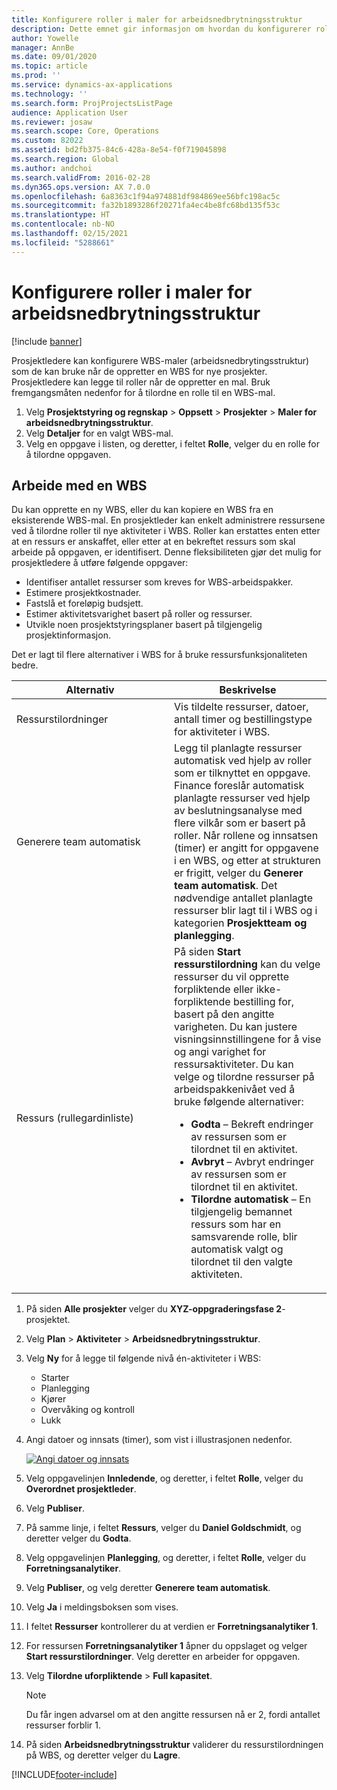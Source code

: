 ```yaml
---
title: Konfigurere roller i maler for arbeidsnedbrytningsstruktur
description: Dette emnet gir informasjon om hvordan du konfigurerer rolleinformasjon i maler for arbeidsnedbrytingsstruktur.
author: Yowelle
manager: AnnBe
ms.date: 09/01/2020
ms.topic: article
ms.prod: ''
ms.service: dynamics-ax-applications
ms.technology: ''
ms.search.form: ProjProjectsListPage
audience: Application User
ms.reviewer: josaw
ms.search.scope: Core, Operations
ms.custom: 82022
ms.assetid: bd2fb375-84c6-428a-8e54-f0f719045898
ms.search.region: Global
ms.author: andchoi
ms.search.validFrom: 2016-02-28
ms.dyn365.ops.version: AX 7.0.0
ms.openlocfilehash: 6a8363c1f94a974881df984869ee56bfc198ac5c
ms.sourcegitcommit: fa32b1893286f20271fa4ec4be8fc68bd135f53c
ms.translationtype: HT
ms.contentlocale: nb-NO
ms.lasthandoff: 02/15/2021
ms.locfileid: "5288661"
---
```

# <a name="set-up-roles-on-work-breakdown-structure-templates"></a>Konfigurere roller i maler for arbeidsnedbrytningsstruktur

[!include [banner](../includes/banner.md)]

Prosjektledere kan konfigurere WBS-maler (arbeidsnedbrytingsstruktur) som de kan bruke når de oppretter en WBS for nye prosjekter. Prosjektledere kan legge til roller når de oppretter en mal. Bruk fremgangsmåten nedenfor for å tilordne en rolle til en WBS-mal.

1. Velg **Prosjektstyring og regnskap** > **Oppsett** > **Prosjekter** > **Maler for arbeidsnedbrytningsstruktur**.
2. Velg **Detaljer** for en valgt WBS-mal.
3. Velg en oppgave i listen, og deretter, i feltet **Rolle**, velger du en rolle for å tilordne oppgaven.

## <a name="work-with-a-wbs"></a>Arbeide med en WBS

Du kan opprette en ny WBS, eller du kan kopiere en WBS fra en eksisterende WBS-mal. En prosjektleder kan enkelt administrere ressursene ved å tilordne roller til nye aktiviteter i WBS. Roller kan erstattes enten etter at en ressurs er anskaffet, eller etter at en bekreftet ressurs som skal arbeide på oppgaven, er identifisert. Denne fleksibiliteten gjør det mulig for prosjektledere å utføre følgende oppgaver:

- Identifiser antallet ressurser som kreves for WBS-arbeidspakker.
- Estimere prosjektkostnader.
- Fastslå et foreløpig budsjett.
- Estimer aktivitetsvarighet basert på roller og ressurser.
- Utvikle noen prosjektstyringsplaner basert på tilgjengelig prosjektinformasjon.

Det er lagt til flere alternativer i WBS for å bruke ressursfunksjonaliteten bedre.

<table>
<colgroup>
<col width="50%" />
<col width="50%" />
</colgroup>
<thead>
<tr class="header">
<th>Alternativ</th>
<th>Beskrivelse</th>
</tr>
</thead>
<tbody>
<tr class="odd">
<td>Ressurstilordninger</td>
<td>Vis tildelte ressurser, datoer, antall timer og bestillingstype for aktiviteter i WBS.</td>
</tr>
<tr class="even">
<td>Generere team automatisk</td>
<td>Legg til planlagte ressurser automatisk ved hjelp av roller som er tilknyttet en oppgave. Finance foreslår automatisk planlagte ressurser ved hjelp av beslutningsanalyse med flere vilkår som er basert på roller. Når rollene og innsatsen (timer) er angitt for oppgavene i en WBS, og etter at strukturen er frigitt, velger du <strong>Generer team automatisk</strong>. Det nødvendige antallet planlagte ressurser blir lagt til i WBS og i kategorien <strong>Prosjektteam og planlegging</strong>.</td>
</tr>
<tr class="odd">
<td>Ressurs (rullegardinliste)</td>
<td>På siden <strong>Start ressurstilordning</strong> kan du velge ressurser du vil opprette forpliktende eller ikke-forpliktende bestilling for, basert på den angitte varigheten. Du kan justere visningsinnstillingene for å vise og angi varighet for ressursaktiviteter. Du kan velge og tilordne ressurser på arbeidspakkenivået ved å bruke følgende alternativer:
<ul>
<li><strong>Godta</strong> – Bekreft endringer av ressursen som er tilordnet til en aktivitet.</li>
<li><strong>Avbryt</strong> – Avbryt endringer av ressursen som er tilordnet til en aktivitet.</li>
<li><strong>Tilordne automatisk</strong> – En tilgjengelig bemannet ressurs som har en samsvarende rolle, blir automatisk valgt og tilordnet til den valgte aktiviteten.</li>
</ul></td>
</tr>
</tbody>
</table>

1. På siden **Alle prosjekter** velger du **XYZ-oppgraderingsfase 2**-prosjektet.
2. Velg **Plan** > **Aktiviteter** > **Arbeidsnedbrytningsstruktur**.
3. Velg **Ny** for å legge til følgende nivå én-aktiviteter i WBS:

    - Starter
    - Planlegging
    - Kjører
    - Overvåking og kontroll
    - Lukk

4. Angi datoer og innsats (timer), som vist i illustrasjonen nedenfor.

    [![Angi datoer og innsats](./media/projectresourcing10.jpg)](./media/projectresourcing10.jpg)

5. Velg oppgavelinjen **Innledende**, og deretter, i feltet **Rolle**, velger du **Overordnet prosjektleder**.
6. Velg **Publiser**.
7. På samme linje, i feltet **Ressurs**, velger du **Daniel Goldschmidt**, og deretter velger du **Godta**.
8. Velg oppgavelinjen **Planlegging**, og deretter, i feltet **Rolle**, velger du **Forretningsanalytiker**.
9. Velg **Publiser**, og velg deretter **Generere team automatisk**.
10. Velg **Ja** i meldingsboksen som vises.
11. I feltet **Ressurser** kontrollerer du at verdien er **Forretningsanalytiker 1**.
12. For ressursen **Forretningsanalytiker 1** åpner du oppslaget og velger **Start ressurstilordninger**. Velg deretter en arbeider for oppgaven.
13. Velg **Tilordne uforpliktende** &gt; **Full kapasitet**.

    > [!NOTE] 
    > Du får ingen advarsel om at den angitte ressursen nå er 2, fordi antallet ressurser forblir 1.

14. På siden **Arbeidsnedbrytningsstruktur** validerer du ressurstilordningen på WBS, og deretter velger du **Lagre**.


[!INCLUDE[footer-include](../includes/footer-banner.md)]